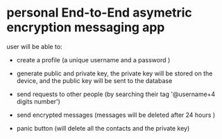 # personal End-to-End asymetric encryption messaging app

user will be able to:

-   create a profile (a unique username and a password )

-   generate public and private key, the private key will be stored on the device, and the public key will be sent to the database

-   send requests to other people (by searching their tag '@username+4 digits number')

-   send encrypted messages (messages will be deleted after 24 hours )

-   panic button (will delete all the contacts and the private key)